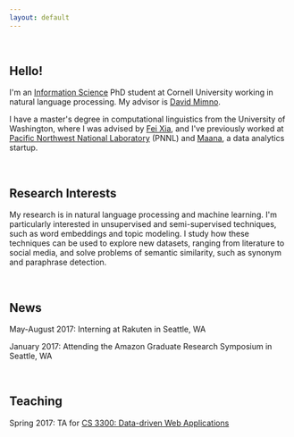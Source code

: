 ```yaml
---
layout: default
---
```


<br>

## Hello!

<!-- <img class="profile-picture" src="me.jpg"> -->

I'm an [Information Science](http://infosci.cornell.edu/) PhD student at Cornell University working in natural language processing. My advisor is [David Mimno](https://mimno.infosci.cornell.edu/).

I have a master's degree in computational linguistics from the University of Washington, where I was advised by [Fei Xia](http://faculty.washington.edu/fxia/), and I've previously worked at [Pacific Northwest National Laboratory](https://www.pnl.gov/) (PNNL) and [Maana](https://www.maana.io/), a data analytics startup.

<br>

## Research Interests

My research is in natural language processing and machine learning. I'm particularly interested in unsupervised and semi-supervised techniques, such as word embeddings and topic modeling. I study how these techniques can be used to explore new datasets, ranging from literature to social media, and solve problems of semantic similarity, such as synonym and paraphrase detection.

<br>

## News

May-August 2017: Interning at Rakuten in Seattle, WA

January 2017: Attending the Amazon Graduate Research Symposium in Seattle, WA

<br>

## Teaching

Spring 2017: TA for [CS 3300: Data-driven Web Applications](https://mimno.infosci.cornell.edu/info3300/)


<!-- ## Publications

1. F.Bar, J.Doe: Effects of having a placeholder of a name
2. S.Holmes, J.Watson: Consequences of living with a sociopath in London -->
